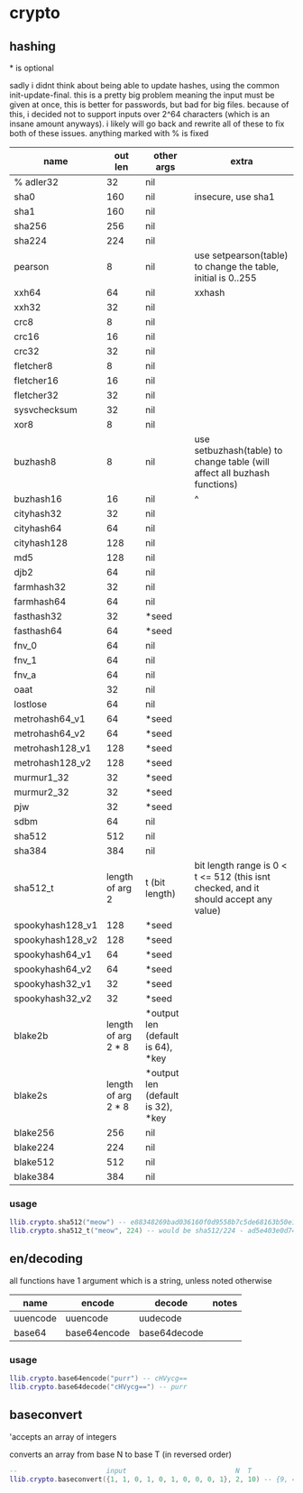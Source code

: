 # crypto

## hashing

\* is optional

sadly i didnt think about being able to update hashes, using the common init-update-final.
this is a pretty big problem meaning the input must be given at once, this is better for passwords,
but bad for big files. because of this, i decided not to support inputs over 2^64 characters (which is an
insane amount anyways). i likely will go back and rewrite all of these to fix both of these issues.
anything marked with % is fixed

|name|out len|other args|extra|
|--|--|--|--|
| % adler32 | 32 | nil | |
| sha0 | 160 | nil | insecure, use sha1|
| sha1 | 160 | nil | |
| sha256 | 256 | nil | |
| sha224 | 224 | nil | |
| pearson | 8 | nil | use setpearson(table) to change the table, initial is 0..255|
| xxh64 | 64 | nil | xxhash |
| xxh32 | 32 | nil | |
| crc8 | 8 | nil | |
| crc16 | 16 | nil | |
| crc32 | 32 | nil | |
| fletcher8 | 8 | nil | |
| fletcher16 | 16 | nil | |
| fletcher32 | 32 | nil | |
| sysvchecksum | 32 | nil | |
| xor8 | 8 | nil | |
| buzhash8 | 8 | nil | use setbuzhash(table) to change table (will affect all buzhash functions) |
| buzhash16 | 16 | nil | ^ |
| cityhash32 | 32 | nil | |
| cityhash64 | 64 | nil | |
| cityhash128 | 128 | nil | |
| md5 | 128 | nil | |
| djb2 | 64 | nil | |
| farmhash32 | 32 | nil | |
| farmhash64 | 64 | nil | |
| fasthash32 | 32 | *seed | |
| fasthash64 | 64 | *seed | |
| fnv_0 | 64 | nil | |
| fnv_1 | 64 | nil | |
| fnv_a | 64 | nil | |
| oaat | 32 | nil | |
| lostlose | 64 | nil | |
| metrohash64_v1 | 64 | *seed | |
| metrohash64_v2 | 64 | *seed | |
| metrohash128_v1 | 128 | *seed | |
| metrohash128_v2 | 128 | *seed | |
| murmur1_32 | 32 | *seed | |
| murmur2_32 | 32 | *seed | |
| pjw | 32 | *seed | |
| sdbm | 64 | nil | |
| sha512 | 512 | nil | |
| sha384 | 384 | nil | |
| sha512_t | length of arg 2 | t (bit length) | bit length range is 0 < t <= 512 (this isnt checked, and it should accept any value) |
| spookyhash128_v1 | 128 | *seed | |
| spookyhash128_v2 | 128 | *seed | |
| spookyhash64_v1 | 64 | *seed | |
| spookyhash64_v2 | 64 | *seed | |
| spookyhash32_v1 | 32 | *seed | |
| spookyhash32_v2 | 32 | *seed | |
| blake2b | length of arg 2 * 8 | *output len (default is 64), *key | |
| blake2s | length of arg 2 * 8 | *output len (default is 32), *key | |
| blake256 | 256 | nil | |
| blake224 | 224 | nil | |
| blake512 | 512 | nil | |
| blake384 | 384 | nil | |

### usage

```lua
llib.crypto.sha512("meow") -- e88348269bad036160f0d9558b7c5de68163b50e1a6ce46e85ee64692eba074529a4a2b48db4d5c36496e845001e13e6d07c585eacd564defcbf719ec9033e17 
llib.crypto.sha512_t("meow", 224) -- would be sha512/224 - ad5e403e0d74532187f4e1665c7e705ab5eb3c2fe07ae73a3ff998b2
```

## en/decoding

all functions have 1 argument which is a string, unless noted otherwise

|name|encode|decode|notes|
|--|--|--|--|
|uuencode|uuencode|uudecode| |
|base64|base64encode|base64decode| |

### usage

```lua
llib.crypto.base64encode("purr") -- cHVycg==
llib.crypto.base64decode("cHVycg==") -- purr
```

## baseconvert 

'accepts an array of integers

converts an array from base N to base T (in reversed order)

```lua
--                      input                           N  T
llib.crypto.baseconvert({1, 1, 0, 1, 0, 1, 0, 0, 0, 1}, 2, 10) -- {9, 4, 8} (which is 849)
```
